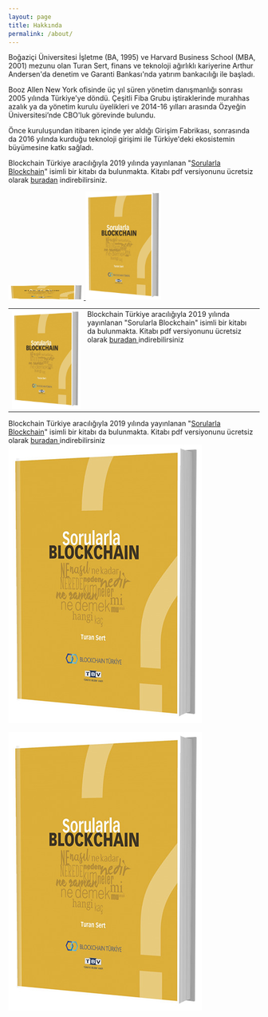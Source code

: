 ```yaml
---
layout: page
title: Hakkında
permalink: /about/
---
```


Boğaziçi Üniversitesi İşletme (BA, 1995) ve Harvard Business School (MBA, 2001) mezunu olan Turan Sert, finans ve teknoloji ağırlıklı kariyerine Arthur Andersen'da denetim ve Garanti Bankası'nda yatırım bankacılığı ile başladı.

Booz Allen New York ofisinde üç yıl süren yönetim danışmanlığı sonrası 2005 yılında Türkiye'ye döndü. Çeşitli Fiba Grubu iştiraklerinde murahhas azalık ya da yönetim kurulu üyelikleri ve 2014-16 yılları arasında Özyeğin Üniversitesi’nde CBO'luk görevinde bulundu.

Önce kuruluşundan itibaren içinde yer aldığı Girişim Fabrikası, sonrasında da 2016 yılında kurduğu teknoloji girişimi ile Türkiye'deki ekosistemin büyümesine katkı sağladı. 

Blockchain Türkiye aracılığıyla 2019 yılında yayınlanan "[Sorularla Blockchain](http://bit.ly/Sorularla_Blockchain)" isimli bir kitabı da bulunmakta. Kitabı pdf versiyonunu ücretsiz olarak [buradan](http://bit.ly/Sorularla_Blockchain) indirebilirsiniz.  

<a href="http://bit.ly/Sorularla_Blockchain">
         <img alt="Kitabı indirmek için tıklayin" src="/assets/Sorularla_Blockchain_Turan_Sert_kapak-2.jpg"
         width="30%" height="30">
      </a>

<img href="http://bit.ly/Sorularla_Blockchain" src="/assets/Sorularla_Blockchain_Turan_Sert_kapak-2.jpg" style="width:30%"> 

<table><tr><td style="width:30%">
   <img src="/assets/Sorularla_Blockchain_Turan_Sert_kapak-2.jpg">
</td>
<td style="width:70%; vertical-align:top"><a><span>Blockchain Türkiye aracılığıyla 2019 yılında yayınlanan "Sorularla Blockchain" isimli bir kitabı da bulunmakta. Kitabı pdf versiyonunu ücretsiz olarak</span></a>
<a href="http://bit.ly/Sorularla_Blockchain"> buradan </a><span>indirebilirsiniz</span></a>
</td></tr></table>


<a>Blockchain Türkiye aracılığıyla 2019 yılında yayınlanan "[Sorularla Blockchain](http://bit.ly/Sorularla_Blockchain)" isimli bir kitabı da bulunmakta. Kitabı pdf versiyonunu ücretsiz olarak</a>
<a href="http://bit.ly/Sorularla_Blockchain"> buradan </a><span>indirebilirsiniz</span></a><img src="/assets/Sorularla_Blockchain_Turan_Sert_kapak-2.jpg">

[![Sorularla Blockchain](/assets/Sorularla_Blockchain_Turan_Sert_kapak-2.jpg "ücretsiz indirmek için resme tıklayın")](http://bit.ly/Sorularla_Blockchain) 
